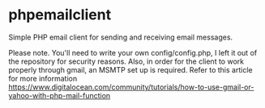 # phpemailclient
Simple PHP email client for sending and receiving email messages.

Please note.
You'll need to write your own config/config.php, I left it out of the repository for security reasons.
Also, in order for the client to work properly through gmail, an MSMTP set up is required. Refer to this article for more information https://www.digitalocean.com/community/tutorials/how-to-use-gmail-or-yahoo-with-php-mail-function

